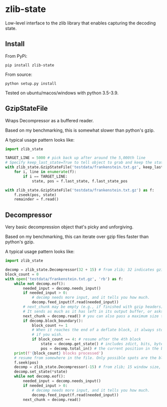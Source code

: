 # zlib-state

Low-level interface to the zlib library that enables capturing the decoding state.

## Install

From PyPi:

```
pip install zlib-state
```

From source:

```
python setup.py install
```

Tested on ubuntu/macos/windows with python 3.5-3.9.

## GzipStateFile

Wraps Decompressor as a buffered reader.

Based on my benchmarking, this is somewhat slower than python's gzip.

A typical usage pattern looks like:

```python
import zlib_state

TARGET_LINE = 5000 # pick back up after around the 5,000th line
# Specify keep_last_state=True to tell object to grab and keep the state and pos after each block
with zlib_state.GzipStateFile('testdata/frankenstein.txt.gz', keep_last_state=True) as f:
    for i, line in enumerate(f):
        if i == TARGET_LINE:
            state, pos = f.last_state, f.last_state_pos

with zlib_state.GzipStateFile('testdata/frankenstein.txt.gz') as f:
    f.zseek(pos, state)
    remainder = f.read()
```

## Decompressor

Very basic decompression object that's picky and unforgiving.

Based on my benchmarking, this can iterate over gzip files faster than python's gzip.

A typical usage pattern looks like:

```python
import zlib_state

decomp = zlib_state.Decompressor(32 + 15) # from zlib; 32 indicates gzip header, 15 window size
block_count = 0
with open('testdata/frankenstein.txt.gz', 'rb') as f:
    while not decomp.eof():
        needed_input = decomp.needs_input()
        if needed_input > 0:
            # decomp needs more input, and it tells you how much.
            decomp.feed_input(f.read(needed_input))
        # next_chunk may be empty (e.g., if finished with gzip headers) or may contain data.
        # It sends as much as it has left in its output buffer, or asks zlib to continue.
        next_chunk = decomp.read() # you can also pass a maximum size to take and/or a buffer to write to
        if decomp.block_boundary():
            block_count += 1
            # When it reaches the end of a deflate block, it always stops. At these times, you can grab the state
            # if you wish.
            if block_count == 4: # resume after the 4th block
                state = decomp.get_state() # includes zdict, bits, byte -- everything it needs to resume from pos
                pos = decomp.total_in() # the current position in the binary file to resume from
    print(f'{block_count} blocks processed')
    # resume from somewhere in the file. Only possible spots are the block boundaries, given the state
    f.seek(pos)
    decomp = zlib_state.Decompressor(-15) # from zlib; 15 window size, negative means no headers
    decomp.set_state(*state)
    while not decomp.eof():
        needed_input = decomp.needs_input()
        if needed_input > 0:
            # decomp needs more input, and it tells you how much.
            decomp.feed_input(f.read(needed_input))
        next_chunk = decomp.read()
```

